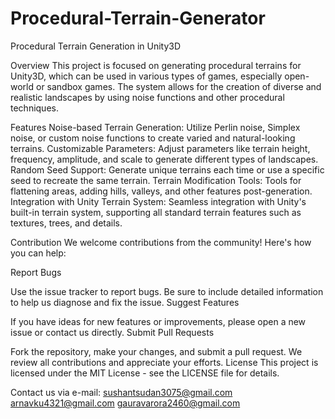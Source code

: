 # Procedural-Terrain-Generator
Procedural Terrain Generation in Unity3D

Overview
This project is focused on generating procedural terrains for Unity3D, which can be used in various types of games, especially open-world or sandbox games. The system allows for the creation of diverse and realistic landscapes by using noise functions and other procedural techniques.

Features
Noise-based Terrain Generation: Utilize Perlin noise, Simplex noise, or custom noise functions to create varied and natural-looking terrains.
Customizable Parameters: Adjust parameters like terrain height, frequency, amplitude, and scale to generate different types of landscapes.
Random Seed Support: Generate unique terrains each time or use a specific seed to recreate the same terrain.
Terrain Modification Tools: Tools for flattening areas, adding hills, valleys, and other features post-generation.
Integration with Unity Terrain System: Seamless integration with Unity's built-in terrain system, supporting all standard terrain features such as textures, trees, and details.


Contribution
We welcome contributions from the community! Here's how you can help:

Report Bugs

Use the issue tracker to report bugs. Be sure to include detailed information to help us diagnose and fix the issue.
Suggest Features

If you have ideas for new features or improvements, please open a new issue or contact us directly.
Submit Pull Requests

Fork the repository, make your changes, and submit a pull request. We review all contributions and appreciate your efforts.
License
This project is licensed under the MIT License - see the LICENSE file for details.

Contact us via e-mail:
sushantsudan3075@gmail.com 
arnavku4321@gmail.com
gauravarora2460@gmail.com
